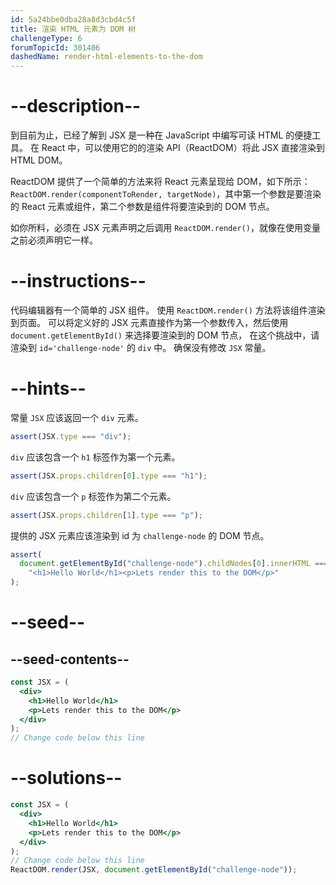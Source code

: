 ```yaml
---
id: 5a24bbe0dba28a8d3cbd4c5f
title: 渲染 HTML 元素为 DOM 树
challengeType: 6
forumTopicId: 301406
dashedName: render-html-elements-to-the-dom
---
```


# --description--

到目前为止，已经了解到 JSX 是一种在 JavaScript 中编写可读 HTML 的便捷工具。 在 React 中，可以使用它的的渲染 API（ReactDOM）将此 JSX 直接渲染到 HTML DOM。

ReactDOM 提供了一个简单的方法来将 React 元素呈现给 DOM，如下所示：`ReactDOM.render(componentToRender, targetNode)`，其中第一个参数是要渲染的 React 元素或组件，第二个参数是组件将要渲染到的 DOM 节点。

如你所料，必须在 JSX 元素声明之后调用 `ReactDOM.render()`，就像在使用变量之前必须声明它一样。

# --instructions--

代码编辑器有一个简单的 JSX 组件。 使用 `ReactDOM.render()` 方法将该组件渲染到页面。 可以将定义好的 JSX 元素直接作为第一个参数传入，然后使用 `document.getElementById()` 来选择要渲染到的 DOM 节点， 在这个挑战中，请渲染到 `id='challenge-node'` 的 `div` 中。 确保没有修改 `JSX` 常量。

# --hints--

常量 `JSX` 应该返回一个 `div` 元素。

```js
assert(JSX.type === "div");
```

`div` 应该包含一个 `h1` 标签作为第一个元素。

```js
assert(JSX.props.children[0].type === "h1");
```

`div` 应该包含一个 `p` 标签作为第二个元素。

```js
assert(JSX.props.children[1].type === "p");
```

提供的 JSX 元素应该渲染到 id 为 `challenge-node` 的 DOM 节点。

```js
assert(
  document.getElementById("challenge-node").childNodes[0].innerHTML ===
    "<h1>Hello World</h1><p>Lets render this to the DOM</p>"
);
```

# --seed--

## --seed-contents--

```jsx
const JSX = (
  <div>
    <h1>Hello World</h1>
    <p>Lets render this to the DOM</p>
  </div>
);
// Change code below this line
```

# --solutions--

```jsx
const JSX = (
  <div>
    <h1>Hello World</h1>
    <p>Lets render this to the DOM</p>
  </div>
);
// Change code below this line
ReactDOM.render(JSX, document.getElementById("challenge-node"));
```
